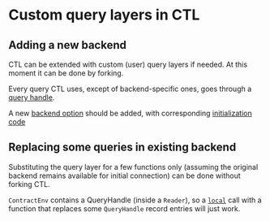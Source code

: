 <!-- DOCTOC SKIP -->

# Custom query layers in CTL

## Adding a new backend

CTL can be extended with custom (user) query layers if needed. At this moment it can be done by forking.

Every query CTL uses, except of backend-specific ones, goes through a [query handle](https://github.com/Plutonomicon/cardano-transaction-lib/blob/10a88faa2e6237aafc90568e3488f3421517af63/src/Internal/Contract/QueryHandle/Type.purs#L36).

A new [backend option](https://github.com/Plutonomicon/cardano-transaction-lib/blob/10a88faa2e6237aafc90568e3488f3421517af63/src/Internal/Contract/QueryBackend.purs#L57) should be added, with corresponding [initialization code](https://github.com/Plutonomicon/cardano-transaction-lib/blob/develop/src/Internal/Contract/QueryHandle.purs)

## Replacing some queries in existing backend

Substituting the query layer for a few functions only (assuming the original backend remains available for initial connection) can be done without forking CTL.

`ContractEnv` contains a QueryHandle (inside a `Reader`), so a [`local`](https://pursuit.purescript.org/packages/purescript-transformers/6.0.0/docs/Control.Monad.Reader.Class#v:local) call with a function that replaces some `QueryHandle` record entries will just work.
